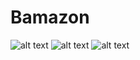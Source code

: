 # Bamazon

![alt text](https://github.com/patluu66/Bamazon/tree/master/Screenshoot/screen1A.jpeg)
![alt text](https://github.com/patluu66/Bamazon/tree/master/Screenshoot/screen1.jpeg)
![alt text](https://github.com/patluu66/Bamazon/tree/master/Screenshoot/screen2.jpeg)
